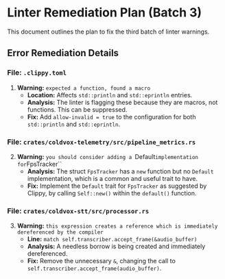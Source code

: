# Linter Remediation Plan (Batch 3)

This document outlines the plan to fix the third batch of linter warnings.

## Error Remediation Details

### File: `.clippy.toml`

1.  **Warning:** `expected a function, found a macro`
    -   **Location:** Affects `std::println` and `std::eprintln` entries.
    -   **Analysis:** The linter is flagging these because they are macros, not functions. This can be suppressed.
    -   **Fix:** Add `allow-invalid = true` to the configuration for both `std::println` and `std::eprintln`.

### File: `crates/coldvox-telemetry/src/pipeline_metrics.rs`

2.  **Warning:** `you should consider adding a `Default` implementation for `FpsTracker``
    -   **Analysis:** The struct `FpsTracker` has a `new` function but no `Default` implementation, which is a common and useful trait to have.
    -   **Fix:** Implement the `Default` trait for `FpsTracker` as suggested by Clippy, by calling `Self::new()` within the `default()` function.

### File: `crates/coldvox-stt/src/processor.rs`

3.  **Warning:** `this expression creates a reference which is immediately dereferenced by the compiler`
    -   **Line:** `match self.transcriber.accept_frame(&audio_buffer)`
    -   **Analysis:** A needless borrow is being created and immediately dereferenced.
    -   **Fix:** Remove the unnecessary `&`, changing the call to `self.transcriber.accept_frame(audio_buffer)`.

